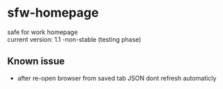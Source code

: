# sfw-homepage
safe for work homepage  
current version: 1.1 -non-stable (testing phase)  

## Known issue
* after re-open browser from saved tab JSON dont refresh automaticly
